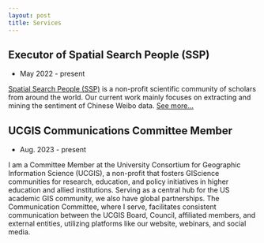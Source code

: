 ```yaml
---
layout: post
title: Services
---
```



## Executor of Spatial Search People (SSP)
- May 2022 - present

[Spatial Search People (SSP)](https://luojiassp.github.io) is a non-profit scientific community of scholars from around the world. Our current work mainly focuses on extracting and mining the sentiment of Chinese Weibo data. [See more...](https://luojiassp.github.io)

<!-- ![The above image shows the weibo data desentiy from 2021-4-1 to 2022-4-31.](https://luojiassp.github.io/images/weibo_count_1year.png) -->

## UCGIS Communications Committee Member

- Aug. 2023 - present

I am a Committee Member at the University Consortium for Geographic Information Science (UCGIS), a non-profit that fosters GIScience communities for research, education, and policy initiatives in higher education and allied institutions. Serving as a central hub for the US academic GIS community, we also have global partnerships. The Communication Committee, where I serve, facilitates consistent communication between the UCGIS Board, Council, affiliated members, and external entities, utilizing platforms like our website, webinars, and social media.




